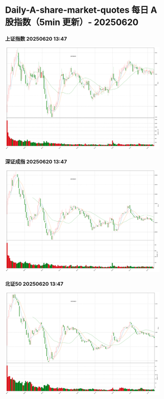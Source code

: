
# Daily-A-share-market-quotes 每日 A 股指数（5min 更新）- 20250620

### 上证指数 20250620 13:47
![](./fig/2025/6/20250620-sh000001.png)

### 深证成指 20250620 13:47
![](./fig/2025/6/20250620-sz399001.png)

### 北证50 20250620 13:47
![](./fig/2025/6/20250620-bj899050.png)

